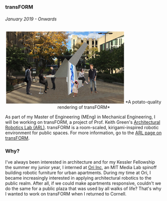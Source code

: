 ### transFORM
###### January 2019 - Onwards

<span style="display:block;text-align:center">
<img src="./images/transFORM.jpg" alt="That's me in that pic" width="75%" style="margin: 0 auto"/>
*A potato-quality rendering of transFORM*
</span>

As part of my Master of Engineering (MEng) in Mechanical Engineering, I will be working on transFORM, a project of Prof. Keith Green\'s [Architectural Robotics Lab (ARL)](https://arl.human.cornell.edu/). transFORM is a room-scaled, kirigami-inspired robotic environment for public spaces. For more information, go to the [ARL page on transFORM](https://arl.human.cornell.edu/research-transFORM.html).

### Why?

I\'ve always been interested in architecture and for my Kessler Fellowship the summer my junior year, I interned at [Ori Inc](https://oriliving.com/), an MIT Media Lab spinoff building robotic furniture for urban apartments. During my time at Ori, I became increasingly interested in applying architectural robotics to the public realm. After all, if we could make apartments responsive, couldn\'t we do the same for a public plaza that was used by all walks of life? That\'s why I wanted to work on transFORM when I returned to Cornell.